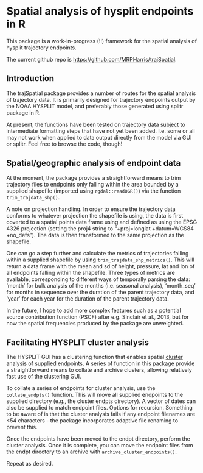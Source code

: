 
# Spatial analysis of hysplit endpoints in R

This package is a work-in-progress (!!) framework for the spatial
analysis of hysplit trajectory endpoints.

The current github repo is <https://github.com/MRPHarris/trajSpatial>.

## Introduction

The trajSpatial package provides a number of routes for the spatial
analysis of trajectory data. It is primarily designed for trajectory
endpoints output by the NOAA HYSPLIT model, and preferably those
generated using splitr package in R.

At present, the functions have been tested on trajectory data subject to
intermediate formatting steps that have not yet been added. I.e. some or
all may not work when applied to data output directly from the model via
GUI or splitr. Feel free to browse the code, though!

## Spatial/geographic analysis of endpoint data

At the moment, the package provides a straightforward means to trim
trajectory files to endpoints only falling within the area bounded by a
supplied shapefile (imported using `rgdal::readOGR()`) via the function
`trim_trajdata_shp()`.

A note on projection handling. In order to ensure the trajectory data
conforms to whatever projection the shapefile is using, the data is
first coverted to a spatial points data frame using and defined as using
the EPSG 4326 projection (setting the proj4 string to “+proj=longlat
+datum=WGS84 +no_defs”). The data is then transformed to the same
projection as the shapefile.

One can go a step further and calculate the metrics of trajectories
falling within a supplied shapefile by using
`trim_trajdata_shp_metrics()`. This will return a data frame with the
mean and sd of height, pressure, lat and lon of all endpoints falling
within the shapefile. Three types of metrics are available,
corresponding to different ways of temporally parsing the data: ‘month’
for bulk analysis of the months (i.e. seasonal analysis), ‘month_seq’
for months in sequence over the duration of the parent trajectory data,
and ‘year’ for each year for the duration of the parent trajectory data.

In the future, I hope to add more complex features such as a potential
source contribution function (PSCF) after e.g. Sinclair et al., 2013,
but for now the spatial frequencies produced by the package are
unweighted.

## Facilitating HYSPLIT cluster analysis

The HYSPLIT GUI has a clustering function that enables spatial
[cluster](https://www.ready.noaa.gov/documents/Tutorial/html/traj_clus.html)
analysis of supplied endpoints. A series of function in this package
provide a straightforward means to collate and archive clusters,
allowing relatively fast use of the clustering GUI.

To collate a series of endpoints for cluster analysis, use the
`collate_endpts()` function. This will move all supplied endpoints to
the supplied directory (e.g., the cluster endpts directory). A vector of
dates can also be supplied to match endpoint files. Options for
recursion. Something to be aware of is that the cluster analysis fails
if any endpoint filenames are \<54 characters - the package incorporates
adaptive file renaming to prevent this.

Once the endpoints have been moved to the endpt directory, perform the
cluster analysis. Once it is complete, you can move the endpoint files
from the endpt directory to an archive with
`archive_cluster_endpoints()`.

Repeat as desired.
